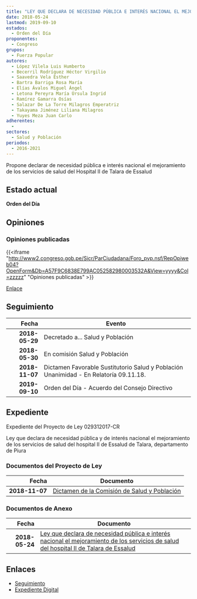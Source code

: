```yaml
---
title: "LEY QUE DECLARA DE NECESIDAD PÚBLICA E INTERÉS NACIONAL EL MEJORAMIENTO DE LOS SERVICIOS DE SALUD DEL HOSPITAL II DE TALARA DE ESSALUD"
date: 2018-05-24
lastmod: 2019-09-10
estados: 
  - Orden del Día
proponentes: 
  - Congreso
grupos: 
  - Fuerza Popular
autores: 
  - López Vilela Luis Humberto
  - Becerril Rodríguez Héctor Virgilio
  - Saavedra Vela Esther
  - Bartra Barriga Rosa María
  - Elías Ávalos Miguel Ángel
  - Letona Pereyra María Úrsula Ingrid
  - Ramírez Gamarra Osías
  - Salazar De La Torre Milagros Emperatriz
  - Takayama Jiménez Liliana Milagros
  - Yuyes Meza Juan Carlo
adherentes: 
  - 
sectores: 
  - Salud y Población
periodos: 
  - 2016-2021
---
```


Propone declarar de necesidad pública e interés nacional el mejoramiento de los servicios de salud del Hospital II de Talara de Essalud


## Estado actual

**Orden del Día**

## Opiniones

### Opiniones publicadas

{{<iframe "http://www2.congreso.gob.pe/Sicr/ParCiudadana/Foro_pvp.nsf/RepOpiweb04?OpenForm&Db=A57F9C6838E799AC052582980003532A&View=yyyy&Col=zzzzz" "Opiniones publicadas" >}}

[Enlace](http://www2.congreso.gob.pe/Sicr/ParCiudadana/Foro_pvp.nsf/RepOpiweb04?OpenForm&Db=A57F9C6838E799AC052582980003532A&View=yyyy&Col=zzzzz)

## Seguimiento

| Fecha | Evento |
|------:|--------|
| **2018-05-29** | Decretado a... Salud y Población|
| **2018-05-30** | En comisión Salud y Población|
| **2018-11-07** | Dictamen Favorable Sustitutorio Salud y Población Unanimidad - En Relatoría 09.11.18.|
| **2019-09-10** | Orden del Día - Acuerdo del Consejo Directivo|


## Expediente

Expediente del Proyecto de Ley 029312017-CR

Ley que declara de necesidad pública y de interés nacional el mejoramiento de los servicios de salud del hospital II de Essalud de Talara, departamento de Piura


### Documentos del Proyecto de Ley

| Fecha | Documento |
|------:|--------|
| **2018-11-07** | [Dictamen de la Comisión de Salud y Población](http://www.leyes.congreso.gob.pe/Documentos/2016_2021/Dictamenes/Proyectos_de_Ley/02931DC21MAY20181107.pdf) |

### Documentos de Anexo

| Fecha | Documento |
|------:|--------|
| **2018-05-24** | [Ley que declara de necesidad pública e interés nacional el mejoramiento de los servicios de salud del hospital II de Talara de Essalud](http://www.leyes.congreso.gob.pe/Documentos/2016_2021/Proyectos_de_Ley_y_de_Resoluciones_Legislativas/PL0293120180524..pdf) |

## Enlaces 

- [Seguimiento](http://www2.congreso.gob.pe/Sicr/TraDocEstProc/CLProLey2016.nsf/f7fff46988ca05b1052578e100829cc7/76c956ac1472e46d0525829800021b68?OpenDocument)
- [Expediente Digital](http://www2.congreso.gob.pe/Sicr/TraDocEstProc/CLProLey2016.nsf/f7fff46988ca05b1052578e100829cc7/76c956ac1472e46d0525829800021b68?OpenDocument&Click=05257FB7005EB655.eb71d0cf91d8294e05256cdf006b5706/$Body/0.1C6C)
